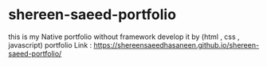 # shereen-saeed-portfolio
this is my Native portfolio without framework develop it by (html , css , javascript)
portfolio Link : https://shereensaeedhasaneen.github.io/shereen-saeed-portfolio/
